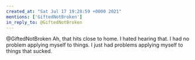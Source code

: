 ```yaml
---
created_at: "Sat Jul 17 19:28:59 +0000 2021"
mentions: ['GiftedNotBroken']
in_reply_to: @GiftedNotBroken
---
```


@GiftedNotBroken Ah, that hits close to home. I hated hearing that. I had no problem applying myself to things. I just had problems applying myself to things that sucked.